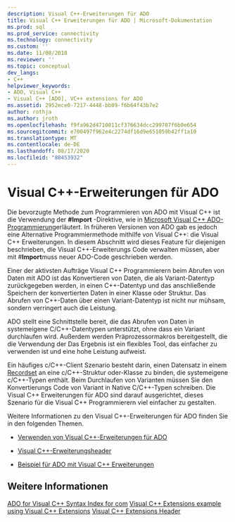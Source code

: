 ```yaml
---
description: Visual C++-Erweiterungen für ADO
title: Visual C++ Erweiterungen für ADO | Microsoft-Dokumentation
ms.prod: sql
ms.prod_service: connectivity
ms.technology: connectivity
ms.custom: ''
ms.date: 11/08/2018
ms.reviewer: ''
ms.topic: conceptual
dev_langs:
- C++
helpviewer_keywords:
- ADO, Visual C++
- Visual C++ [ADO], VC++ extensions for ADO
ms.assetid: 2952ece0-7217-4448-bb09-f6b64f43b7e2
author: rothja
ms.author: jroth
ms.openlocfilehash: f9fa962d4710811cf376634dcc299707f6b0e654
ms.sourcegitcommit: e700497f962e4c2274df16d9e651059b42ff1a10
ms.translationtype: MT
ms.contentlocale: de-DE
ms.lasthandoff: 08/17/2020
ms.locfileid: "88453932"
---
```

# <a name="visual-c-extensions-for-ado"></a>Visual C++-Erweiterungen für ADO
Die bevorzugte Methode zum Programmieren von ADO mit Visual C++ ist die Verwendung der **#Import** -Direktive, wie in [Microsoft Visual C++ ADO-Programmierung](../../../ado/guide/appendixes/visual-c-ado-programming.md)erläutert. In früheren Versionen von ADO gab es jedoch eine Alternative Programmiermethode mithilfe von Visual C++: die Visual C++ Erweiterungen. In diesem Abschnitt wird dieses Feature für diejenigen beschrieben, die Visual C++-Erweiterungs Code verwalten müssen, aber mit #**Import**muss neuer ADO-Code geschrieben werden.

 Einer der aktivsten Aufträge Visual C++ Programmierern beim Abrufen von Daten mit ADO ist das Konvertieren von Daten, die als Variant-Datentyp zurückgegeben werden, in einen C++-Datentyp und das anschließende Speichern der konvertierten Daten in einer Klasse oder Struktur. Das Abrufen von C++-Daten über einen Variant-Datentyp ist nicht nur mühsam, sondern verringert auch die Leistung.

 ADO stellt eine Schnittstelle bereit, die das Abrufen von Daten in systemeigene C/C++-Datentypen unterstützt, ohne dass ein Variant durchlaufen wird. Außerdem werden Präprozessormakros bereitgestellt, die die Verwendung der Das Ergebnis ist ein flexibles Tool, das einfacher zu verwenden ist und eine hohe Leistung aufweist.

 Ein häufiges c/C++-Client Szenario besteht darin, einen Datensatz in einem [Recordset](../../../ado/reference/ado-api/recordset-object-ado.md) an eine c/C++-Struktur oder-Klasse zu binden, die systemeigene c/C++-Typen enthält. Beim Durchlaufen von Varianten müssen Sie den Konvertierungs Code von Variant in Native C/C++-Typen schreiben. Die Visual C++ Erweiterungen für ADO sind darauf ausgerichtet, dieses Szenario für die Visual C++ Programmierern viel einfacher zu gestalten.

 Weitere Informationen zu den Visual C++-Erweiterungen für ADO finden Sie in den folgenden Themen.

-   [Verwenden von Visual C++-Erweiterungen für ADO](../../../ado/guide/appendixes/using-visual-c-extensions.md)

-   [Visual C++-Erweiterungsheader](../../../ado/guide/appendixes/visual-c-extensions-header.md)

-   [Beispiel für ADO mit Visual C++ Erweiterungen](../../../ado/guide/appendixes/visual-c-extensions-example.md)

## <a name="see-also"></a>Weitere Informationen
 [ADO for Visual C++ Syntax Index for com](../../../ado/reference/ado-api/ado-for-visual-c-syntax-index-for-com.md) [Visual C++ Extensions example](../../../ado/guide/appendixes/visual-c-extensions-example.md) [using Visual C++ Extensions](../../../ado/guide/appendixes/using-visual-c-extensions.md) [Visual C++ Extensions Header](../../../ado/guide/appendixes/visual-c-extensions-header.md)
